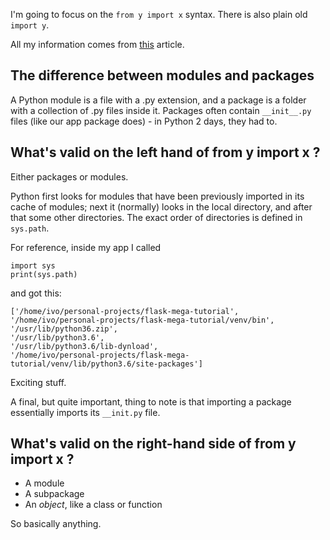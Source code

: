 I'm going to focus on the ```from y import x``` syntax. There is also plain old ```import y```.

All my information comes from [this](https://realpython.com/absolute-vs-relative-python-imports/) article.

## The difference between modules and packages

A Python module is a file with a .py extension, and a package is a folder with a collection of .py files inside it. Packages often contain ```__init__.py``` files (like our app package does) - in Python 2 days, they had to. 

## What's valid on the left hand of from y import x ?

Either packages or modules. 

Python first looks for modules that have been previously imported in its cache of modules; next it (normally) looks in the local directory, and after that some other directories. The exact order of directories is defined in ```sys.path```.

For reference, inside my app I called

```
import sys
print(sys.path)
```

and got this:

```
['/home/ivo/personal-projects/flask-mega-tutorial', 
'/home/ivo/personal-projects/flask-mega-tutorial/venv/bin', 
'/usr/lib/python36.zip', 
'/usr/lib/python3.6', 
'/usr/lib/python3.6/lib-dynload', 
'/home/ivo/personal-projects/flask-mega-tutorial/venv/lib/python3.6/site-packages']
```

Exciting stuff. 

A final, but quite important, thing to note is that importing a package essentially imports its ```__init.py``` file.

## What's valid on the right-hand side of from y import x ?

- A module
- A subpackage
- An _object_, like a class or function

So basically anything.
